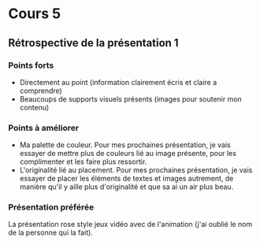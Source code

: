 # Cours 5
## Rétrospective de la présentation 1

### Points forts
* Directement au point (information clairement écris et claire a comprendre)
* Beaucoups de supports visuels présents (images pour soutenir mon contenu)

### Points à améliorer

* Ma palette de couleur. Pour mes prochaines présentation, je vais essayer de mettre plus de couleurs lié au image présente, pour les complimenter et les faire plus ressortir.
* L'originalité lié au placement. Pour mes prochaines présentation, je vais essayer de placer les éléments de textes et images autrement, de manière qu'il y aille plus d'originalité et que sa ai un air plus beau.

### Présentation préférée
La présentation rose style jeux vidéo avec de l'animation (j'ai oublié le nom de la personne qui la fait).
